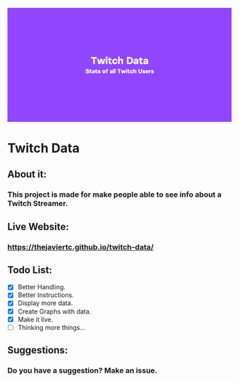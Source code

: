 <p align="center">
    <img src="https://raw.githubusercontent.com/thejaviertc/portfolio-javiertc/master/src/img/github/twitch-data.jpg">
</p>

# **Twitch Data**

## **About it:**
### **This project is made for make people able to see info about a Twitch Streamer.**

## **Live Website:**
### **https://thejaviertc.github.io/twitch-data/**

## **Todo List:**
- [x] Better Handling.
- [x] Better Instructions.
- [x] Display more data.
- [x] Create Graphs with data.
- [x] Make it live. 
- [ ] Thinking more things...

## **Suggestions:**
### **Do you have a suggestion? Make an issue.**
